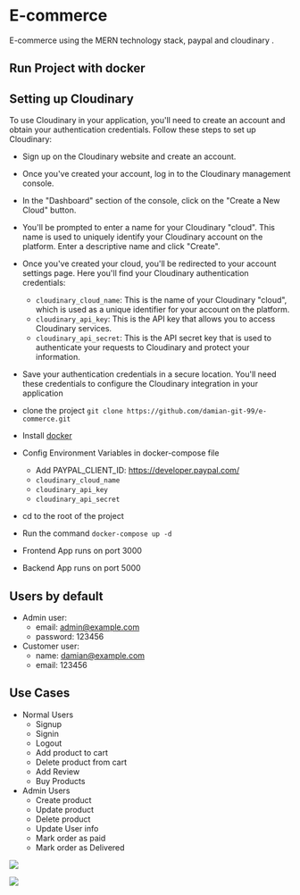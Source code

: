 # E-commerce
E-commerce using the MERN technology stack, paypal and cloudinary .

## Run Project with docker

## Setting up Cloudinary
To use Cloudinary in your application, you'll need to create an account and obtain your authentication credentials. Follow these steps to set up Cloudinary:
- Sign up on the Cloudinary website and create an account.
- Once you've created your account, log in to the Cloudinary management console.
- In the "Dashboard" section of the console, click on the "Create a New Cloud" button.
- You'll be prompted to enter a name for your Cloudinary "cloud". This name is used to uniquely identify your Cloudinary account on the platform. Enter a descriptive name and click "Create".
- Once you've created your cloud, you'll be redirected to your account settings page. Here you'll find your Cloudinary authentication credentials:
  - `cloudinary_cloud_name`: This is the name of your Cloudinary "cloud", which is used as a unique identifier for your account on the platform.
  - `cloudinary_api_key`: This is the API key that allows you to access Cloudinary services.
  - `cloudinary_api_secret`: This is the API secret key that is used to authenticate your requests to Cloudinary and protect your information.
- Save your authentication credentials in a secure location. You'll need these credentials to configure the Cloudinary integration in your application

- clone the project `git clone https://github.com/damian-git-99/e-commerce.git`
- Install [docker](https://www.docker.com/products/docker-desktop/)
- Config Environment Variables in docker-compose file
  - Add PAYPAL_CLIENT_ID: https://developer.paypal.com/
  - `cloudinary_cloud_name`
  - `cloudinary_api_key`
  - `cloudinary_api_secret`
- cd to the root of the project
- Run the command `docker-compose up -d`
- Frontend App runs on port 3000
- Backend App runs on port 5000

## Users by default
- Admin user:
  - email: admin@example.com
  - password: 123456
- Customer user:
  - name: damian@example.com
  - email: 123456

## Use Cases
- Normal Users 
  - Signup
  - Signin
  - Logout
  - Add product to cart
  - Delete product from cart
  - Add Review
  - Buy Products
- Admin Users
  - Create product
  - Update product
  - Delete product
  - Update User info
  - Mark order as paid
  - Mark order as Delivered

![](https://i.ibb.co/WvXrhyy/Captura-de-pantalla-2023-02-19-125522.png)

![](https://i.ibb.co/GH7cSkX/Captura-de-pantalla-2023-02-19-125704.png)